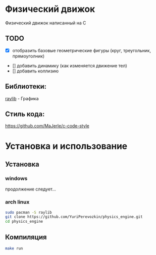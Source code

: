 # Физический движок
Физический движок написанный на C

## TODO
- [x] отобразить базовые геометрические фигуры (круг, треугольник, прямоуголник)
- [] добавить динамику (как изменяется движение тел)
- [] добавить коллизию

## Библиотеки:
[raylib](https://www.raylib.com/index.html) - Графика

## Стиль кода:
https://github.com/MaJerle/c-code-style

# Установка и использование

## Установка
### windows
продолжение следует...

### arch linux
```sh
sudo pacman -S raylib
git clone https://github.com/YuriPerevozkin/physics_engine.git
cd physics_engine
```

## Компиляция
```sh
make run
```
